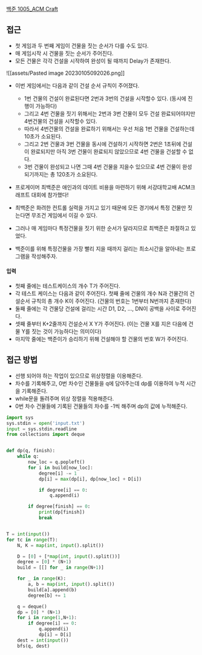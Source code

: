 [백준 1005_ACM Craft](https://www.acmicpc.net/problem/1005)

## 접근

- 첫 게임과 두 번째 게임이 건물을 짓는 순서가 다를 수도 있다.
- 매 게임시작 시 건물을 짓는 순서가 주어진다.
- 모든 건물은 각각 건설을 시작하여 완성이 될 때까지 Delay가 존재한다.

![[assets/Pasted image 20230105092026.png]]

- 이번 게임에서는 다음과 같이 건설 순서 규칙이 주어졌다.

  - 1번 건물의 건설이 완료된다면 2번과 3번의 건설을 시작할수 있다. (동시에 진행이 가능하다)
  - 그리고 4번 건물을 짓기 위해서는 2번과 3번 건물이 모두 건설 완료되어야지만 4번건물의 건설을 시작할수 있다.
  - 따라서 4번건물의 건설을 완료하기 위해서는 우선 처음 1번 건물을 건설하는데 10초가 소요된다.
  - 그리고 2번 건물과 3번 건물을 동시에 건설하기 시작하면 2번은 1초뒤에 건설이 완료되지만 아직 3번 건물이 완료되지 않았으므로 4번 건물을 건설할 수 없다.
  - 3번 건물이 완성되고 나면 그때 4번 건물을 지을수 있으므로 4번 건물이 완성되기까지는 총 120초가 소요된다.

- 프로게이머 최백준은 애인과의 데이트 비용을 마련하기 위해 서강대학교배 ACM크래프트 대회에 참가했다!
- 최백준은 화려한 컨트롤 실력을 가지고 있기 때문에 모든 경기에서 특정 건물만 짓는다면 무조건 게임에서 이길 수 있다.
- 그러나 매 게임마다 특정건물을 짓기 위한 순서가 달라지므로 최백준은 좌절하고 있었다.
- 백준이를 위해 특정건물을 가장 빨리 지을 때까지 걸리는 최소시간을 알아내는 프로그램을 작성해주자.

#### 입력

- 첫째 줄에는 테스트케이스의 개수 T가 주어진다.
- 각 테스트 케이스는 다음과 같이 주어진다. 첫째 줄에 건물의 개수 N과 건물간의 건설순서 규칙의 총 개수 K이 주어진다. (건물의 번호는 1번부터 N번까지 존재한다)
- 둘째 줄에는 각 건물당 건설에 걸리는 시간 D1, D2, ..., DN이 공백을 사이로 주어진다.
- 셋째 줄부터 K+2줄까지 건설순서 X Y가 주어진다. (이는 건물 X를 지은 다음에 건물 Y를 짓는 것이 가능하다는 의미이다)
- 마지막 줄에는 백준이가 승리하기 위해 건설해야 할 건물의 번호 W가 주어진다.

## 접근 방법

- 선행 되어야 하는 작업이 있으므로 위상정렬을 이용해준다.
- 차수를 기록해주고, 0번 차수인 건물들을 q에 담아주는데 dp를 이용하여 누적 시간을 기록해준다.
- while문을 돌려주며 위상 정렬을 적용해준다.
- 0번 차수 건물들에 기록된 건물들의 차수를 -1씩 해주며 dp의 값에 누적해준다.

```python
import sys
sys.stdin = open('input.txt')
input = sys.stdin.readline
from collections import deque


def dp(q, finish):
    while q:
        now_loc = q.popleft()
        for i in build[now_loc]:
            degree[i] -= 1
            dp[i] = max(dp[i], dp[now_loc] + D[i])

            if degree[i] == 0:
                q.append(i)

        if degree[finish] == 0:
            print(dp[finish])
            break


T = int(input())
for tc in range(T):
    N, K = map(int, input().split())

    D = [0] + [*map(int, input().split())]
    degree = [0] * (N+1)
    build = [[] for _ in range(N+1)]

    for _ in range(K):
        a, b = map(int, input().split())
        build[a].append(b)
        degree[b] += 1

    q = deque()
    dp = [0] * (N+1)
    for i in range(1,N+1):
        if degree[i] == 0:
            q.append(i)
            dp[i] = D[i]
    dest = int(input())
    bfs(q, dest)
```
